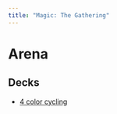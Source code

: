 ```yaml
---
title: "Magic: The Gathering"
---
```


# Arena

## Decks

- [4 color cycling](/notices/magic/4color-cycling/)
